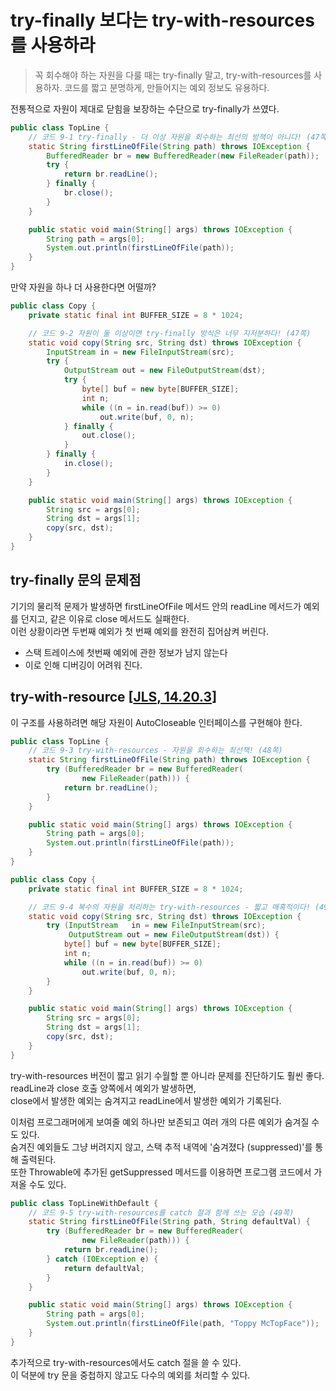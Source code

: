 
# try-finally 보다는 try-with-resources를 사용하라

> 꼭 회수해야 하는 자원을 다룰 때는 try-finally 말고, try-with-resources를 사용하자.
> 코드를 짧고 분명하게, 만들어지는 예외 정보도 유용하다.

전통적으로 자원이 제대로 닫힘을 보장하는 수단으로 try-finally가 쓰였다.  

```java
public class TopLine {
    // 코드 9-1 try-finally - 더 이상 자원을 회수하는 최선의 방책이 아니다! (47쪽)
    static String firstLineOfFile(String path) throws IOException {
        BufferedReader br = new BufferedReader(new FileReader(path));
        try {
            return br.readLine();
        } finally {
            br.close();
        }
    }

    public static void main(String[] args) throws IOException {
        String path = args[0];
        System.out.println(firstLineOfFile(path));
    }
}
```
만약 자원을 하나 더 사용한다면 어떨까?

```java
public class Copy {
    private static final int BUFFER_SIZE = 8 * 1024;

    // 코드 9-2 자원이 둘 이상이면 try-finally 방식은 너무 지저분하다! (47쪽)
    static void copy(String src, String dst) throws IOException {
        InputStream in = new FileInputStream(src);
        try {
            OutputStream out = new FileOutputStream(dst);
            try {
                byte[] buf = new byte[BUFFER_SIZE];
                int n;
                while ((n = in.read(buf)) >= 0)
                    out.write(buf, 0, n);
            } finally {
                out.close();
            }
        } finally {
            in.close();
        }
    }

    public static void main(String[] args) throws IOException {
        String src = args[0];
        String dst = args[1];
        copy(src, dst);
    }
}
```

## try-finally 문의 문제점
기기의 물리적 문제가 발생하면 firstLineOfFile 메서드 안의 readLine 메서드가 예외를 던지고, 같은 이유로 close 메서드도 실패한다.  
이런 상황이라면 두번째 예외가 첫 번째 예외를 완전히 집어삼켜 버린다.

- 스택 트레이스에 첫번째 예외에 관한 정보가 남지 않는다
- 이로 인해 디버깅이 어려워 진다.

## try-with-resource [[JLS, 14.20.3](https://docs.oracle.com/javase/specs/jls/se8/html/jls-14.html#jls-14.20.3)]
이 구조를 사용하려면 해당 자원이 AutoCloseable 인터페이스를 구현해야 한다.  

```java
public class TopLine {
    // 코드 9-3 try-with-resources - 자원을 회수하는 최선책! (48쪽)
    static String firstLineOfFile(String path) throws IOException {
        try (BufferedReader br = new BufferedReader(
                new FileReader(path))) {
            return br.readLine();
        }
    }

    public static void main(String[] args) throws IOException {
        String path = args[0];
        System.out.println(firstLineOfFile(path));
    }
}
```

```java
public class Copy {
    private static final int BUFFER_SIZE = 8 * 1024;

    // 코드 9-4 복수의 자원을 처리하는 try-with-resources - 짧고 매혹적이다! (49쪽)
    static void copy(String src, String dst) throws IOException {
        try (InputStream   in = new FileInputStream(src);
             OutputStream out = new FileOutputStream(dst)) {
            byte[] buf = new byte[BUFFER_SIZE];
            int n;
            while ((n = in.read(buf)) >= 0)
                out.write(buf, 0, n);
        }
    }

    public static void main(String[] args) throws IOException {
        String src = args[0];
        String dst = args[1];
        copy(src, dst);
    }
}
```

try-with-resources 버전이 짧고 읽기 수월할 뿐 아니라 문제를 진단하기도 훨씬 좋다.  
readLine과 close 호출 양쪽에서 예외가 발생하면,  
close에서 발생한 예외는 숨겨지고 readLine에서 발생한 예외가 기록된다.  

이처럼 프로그래머에게 보여줄 예외 하나만 보존되고 여러 개의 다른 예외가 숨겨질 수도 있다.  
숨겨진 예외들도 그냥 버려지지 않고, 스택 추적 내역에 '숨겨졌다 (suppressed)'를 통해 출력된다.  
또한 Throwable에 추가된 getSuppressed 메서드를 이용하면 프로그램 코드에서 가져올 수도 있다.

```java
public class TopLineWithDefault {
    // 코드 9-5 try-with-resources를 catch 절과 함께 쓰는 모습 (49쪽)
    static String firstLineOfFile(String path, String defaultVal) {
        try (BufferedReader br = new BufferedReader(
                new FileReader(path))) {
            return br.readLine();
        } catch (IOException e) {
            return defaultVal;
        }
    }

    public static void main(String[] args) throws IOException {
        String path = args[0];
        System.out.println(firstLineOfFile(path, "Toppy McTopFace"));
    }
}
```

추가적으로 try-with-resources에서도 catch 절을 쓸 수 있다.  
이 덕분에 try 문을 중첩하지 않고도 다수의 예외를 처리할 수 있다.  

